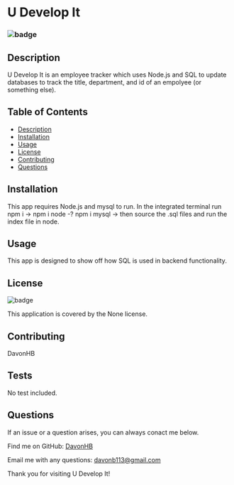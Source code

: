 # U Develop It

### ![badge](https://img.shields.io/badge/license-None--green)

## Description 
U Develop It is an employee tracker which uses Node.js and SQL to update databases to track the title, department, and id of an empolyee (or something else).
    
## Table of Contents 
- [Description](#description)
- [Installation](#installation)
- [Usage](#usage)
- [License](#license)
- [Contributing](#contributing)
- [Questions](#questions)

## Installation 
This app requires Node.js and mysql to run. In the integrated terminal run npm i -> npm i node -? npm i mysql -> then source the .sql files and run the index file in node. 

## Usage
This app is designed to show off how SQL is used in backend functionality.

## License 
![badge](https://img.shields.io/badge/license-None-brightgreen)
    
This application is covered by the None license. 

## Contributing 
DavonHB

## Tests
No test included.


## Questions 
If an issue or a question arises, you can always conact me below.
    
Find me on GitHub: [DavonHB](https://github.com/DavonHB)
    
Email me with any questions: davonb113@gmail.com
    

Thank you for visiting U Develop It!